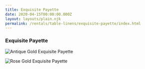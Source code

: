 ```yaml
---
title: Exquisite Payette
date: 2020-04-15T00:00:00.000Z
layout: layouts/plain.njk
permalink: /rentals/table-linens/exquisite-payette/index.html
---
```


### Exquisite Payette
<section class="grid-container" markdown="1">

![Antique Gold Exquisite Payette](/static/img/table-linens/05-Exquisite-Payette/payette-antiquegold-crop.jpg "Antique Gold Exquisite Payette")

![Rose Gold Exquisite Payette](/static/img/table-linens/05-Exquisite-Payette/payette-rosegold-crop.jpg "Rose Gold Exquisite Payette")

</section>